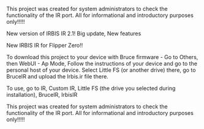 This project was created for system administrators to check the functionality of the IR port. All for informational and introductory purposes only!!!!!

New version of IRBIS IR 2.1! Big update, New features

New IRBIS IR for Flipper Zero!!

To download this project to your device with Bruce firmware - Go to Others, then WebUI - Ap Mode, Follow the instructions of your device and go to the personal host of your device. Select Little FS (or another drive) there, go to BruceIR and upload the Irbis.ir file there.

To use, go to IR, Custom IR, Little FS (the drive you selected during installation), BruceIR, IrbisIR

This project was created for system administrators to check the functionality of the IR port. All for informational and introductory purposes only!!!!!
